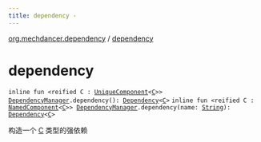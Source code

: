 ```yaml
---
title: dependency - 
---
```


[org.mechdancer.dependency](index.html) / [dependency](./dependency.html)

# dependency

`inline fun <reified C : `[`UniqueComponent`](-unique-component/index.html)`<`[`C`](dependency.html#C)`>> `[`DependencyManager`](-dependency-manager/index.html)`.dependency(): `[`Dependency`](-type-safe-dependency/-dependency/index.html)`<`[`C`](dependency.html#C)`>`
`inline fun <reified C : `[`NamedComponent`](-named-component/index.html)`<`[`C`](dependency.html#C)`>> `[`DependencyManager`](-dependency-manager/index.html)`.dependency(name: `[`String`](https://kotlinlang.org/api/latest/jvm/stdlib/kotlin/-string/index.html)`): `[`Dependency`](-type-safe-dependency/-dependency/index.html)`<`[`C`](dependency.html#C)`>`

构造一个 [C](dependency.html#C) 类型的强依赖

